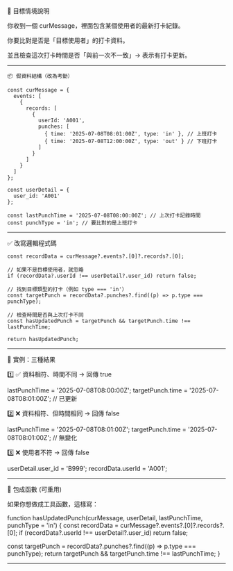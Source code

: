 🧠 目標情境說明

你收到一個 curMessage，裡面包含某個使用者的最新打卡紀錄。

你要比對是否是「目標使用者」的打卡資料。

並且檢查這次打卡時間是否「與前一次不一致」→ 表示有打卡更新。



---
```
📦 假資料結構（改為考勤）

const curMessage = {
  events: [
    {
      records: [
        {
          userId: 'A001',
          punches: [
            { time: '2025-07-08T08:01:00Z', type: 'in' }, // 上班打卡
            { time: '2025-07-08T12:00:00Z', type: 'out' } // 下班打卡
          ]
        }
      ]
    }
  ]
};

const userDetail = {
  user_id: 'A001'
};

const lastPunchTime = '2025-07-08T08:00:00Z'; // 上次打卡記錄時間
const punchType = 'in'; // 要比對的是上班打卡

```
---

✅ 改寫邏輯程式碼
```
const recordData = curMessage?.events?.[0]?.records?.[0];

// 如果不是目標使用者，就忽略
if (recordData?.userId !== userDetail?.user_id) return false;

// 找到目標類型的打卡（例如 type === 'in'）
const targetPunch = recordData?.punches?.find((p) => p.type === punchType);

// 檢查時間是否與上次打卡不同
const hasUpdatedPunch = targetPunch && targetPunch.time !== lastPunchTime;

return hasUpdatedPunch;

```
---

🧪 實例：三種結果

1️⃣ ✅ 資料相符、時間不同 → 回傳 true

lastPunchTime = '2025-07-08T08:00:00Z';
targetPunch.time = '2025-07-08T08:01:00Z'; // 已更新

2️⃣ ❌ 資料相符、但時間相同 → 回傳 false

lastPunchTime = '2025-07-08T08:01:00Z';
targetPunch.time = '2025-07-08T08:01:00Z'; // 無變化

3️⃣ ❌ 使用者不符 → 回傳 false

userDetail.user_id = 'B999';
recordData.userId = 'A001';


---

🧩 包成函數 (可重用)

如果你想做成工具函數，這樣寫：

function hasUpdatedPunch(curMessage, userDetail, lastPunchTime, punchType = 'in') {
  const recordData = curMessage?.events?.[0]?.records?.[0];
  if (recordData?.userId !== userDetail?.user_id) return false;

  const targetPunch = recordData?.punches?.find((p) => p.type === punchType);
  return targetPunch && targetPunch.time !== lastPunchTime;
}


---
